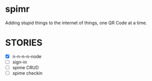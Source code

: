 spimr
=====

Adding stupid things to the internet of things, one QR Code at a time.

STORIES
=====

- [x] n-n-n-n-node
- [ ] sign-in
- [ ] spime CRUD
- [ ] spime checkin

